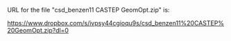 URL for the file "csd_benzen11 CASTEP GeomOpt.zip" is:

https://www.dropbox.com/s/ivpsy44cgioqu9s/csd_benzen11%20CASTEP%20GeomOpt.zip?dl=0
